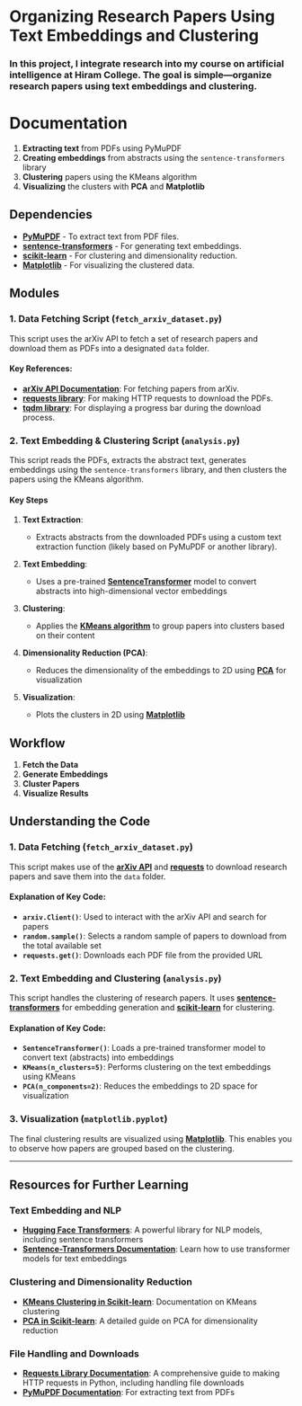 # Organizing Research Papers Using Text Embeddings and Clustering
### In this project, I integrate research into my course on artificial intelligence at Hiram College. The goal is simple—organize research papers using text embeddings and clustering.

# Documentation

1. **Extracting text** from PDFs using PyMuPDF
2. **Creating embeddings** from abstracts using the `sentence-transformers` library
3. **Clustering** papers using the KMeans algorithm
4. **Visualizing** the clusters with **PCA** and **Matplotlib**

## Dependencies

- **[PyMuPDF](https://pypi.org/project/PyMuPDF/)** - To extract text from PDF files.
- **[sentence-transformers](https://huggingface.co/sentence-transformers)** - For generating text embeddings.
- **[scikit-learn](https://scikit-learn.org/stable/)** - For clustering and dimensionality reduction.
- **[Matplotlib](https://matplotlib.org/stable/)** - For visualizing the clustered data.

## Modules

### 1. **Data Fetching Script (`fetch_arxiv_dataset.py`)**

This script uses the arXiv API to fetch a set of research papers and download them as PDFs into a designated `data` folder.

#### Key References:
- **[arXiv API Documentation](https://arxiv.org/help/api/index)**: For fetching papers from arXiv.
- **[requests library](https://docs.python-requests.org/en/latest/)**: For making HTTP requests to download the PDFs.
- **[tqdm library](https://tqdm.github.io/)**: For displaying a progress bar during the download process.

### 2. **Text Embedding & Clustering Script (`analysis.py`)**

This script reads the PDFs, extracts the abstract text, generates embeddings using the `sentence-transformers` library, and then clusters the papers using the KMeans algorithm.

#### Key Steps
1. **Text Extraction**:
    - Extracts abstracts from the downloaded PDFs using a custom text extraction function (likely based on PyMuPDF or another library).

2. **Text Embedding**:
    - Uses a pre-trained **[SentenceTransformer](https://huggingface.co/sentence-transformers)** model to convert abstracts into high-dimensional vector embeddings

3. **Clustering**:
    - Applies the **[KMeans algorithm](https://scikit-learn.org/stable/modules/generated/sklearn.cluster.KMeans.html)** to group papers into clusters based on their content
    
4. **Dimensionality Reduction (PCA)**:
    - Reduces the dimensionality of the embeddings to 2D using **[PCA](https://scikit-learn.org/stable/modules/generated/sklearn.decomposition.PCA.html)** for visualization
    
5. **Visualization**:
    - Plots the clusters in 2D using **[Matplotlib](https://matplotlib.org/stable/contents.html)**

## Workflow

1. **Fetch the Data**
2. **Generate Embeddings**
3. **Cluster Papers**
4. **Visualize Results**

## Understanding the Code

### 1. **Data Fetching (`fetch_arxiv_dataset.py`)**

This script makes use of the **[arXiv API](https://arxiv.org/help/api/index)** and **[requests](https://docs.python-requests.org/en/latest/)** to download research papers and save them into the `data` folder.

#### Explanation of Key Code:
- **`arxiv.Client()`**: Used to interact with the arXiv API and search for papers
- **`random.sample()`**: Selects a random sample of papers to download from the total available set
- **`requests.get()`**: Downloads each PDF file from the provided URL

### 2. **Text Embedding and Clustering (`analysis.py`)**

This script handles the clustering of research papers. It uses **[sentence-transformers](https://huggingface.co/sentence-transformers)** for embedding generation and **[scikit-learn](https://scikit-learn.org/stable/)** for clustering.

#### Explanation of Key Code:
- **`SentenceTransformer()`**: Loads a pre-trained transformer model to convert text (abstracts) into embeddings
- **`KMeans(n_clusters=5)`**: Performs clustering on the text embeddings using KMeans
- **`PCA(n_components=2)`**: Reduces the embeddings to 2D space for visualization

### 3. **Visualization (`matplotlib.pyplot`)**

The final clustering results are visualized using **[Matplotlib](https://matplotlib.org/stable/contents.html)**. This enables you to observe how papers are grouped based on the clustering.

---

## Resources for Further Learning

### Text Embedding and NLP
- **[Hugging Face Transformers](https://huggingface.co/transformers/)**: A powerful library for NLP models, including sentence transformers
- **[Sentence-Transformers Documentation](https://huggingface.co/sentence-transformers)**: Learn how to use transformer models for text embeddings

### Clustering and Dimensionality Reduction
- **[KMeans Clustering in Scikit-learn](https://scikit-learn.org/stable/modules/generated/sklearn.cluster.KMeans.html)**: Documentation on KMeans clustering
- **[PCA in Scikit-learn](https://scikit-learn.org/stable/modules/generated/sklearn.decomposition.PCA.html)**: A detailed guide on PCA for dimensionality reduction

### File Handling and Downloads
- **[Requests Library Documentation](https://docs.python-requests.org/en/latest/)**: A comprehensive guide to making HTTP requests in Python, including handling file downloads
- **[PyMuPDF Documentation](https://pypi.org/project/PyMuPDF/)**: For extracting text from PDFs
